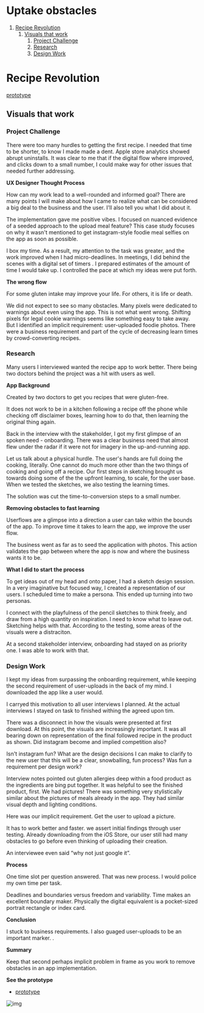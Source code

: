 # Uptake obstacles


1.  [Recipe Revolution](#orgfaddcb2)
    1.  [Visuals that work](#org252c1bd)
        1.  [Project Challenge](#orgb119b4a)
        2.  [Research](#org206c365)
        3.  [Design Work](#orgb8e69f1)


<a id="orgfaddcb2"></a>

# Recipe Revolution

[prototype](<https://xd.adobe.com/view/038ea04b-be9b-42a8-8b5a-e1c9f1537b96-56dd/?fullscreen>)


<a id="org252c1bd"></a>

## Visuals that work


<a id="orgb119b4a"></a>

### Project Challenge


There were too many hurdles to getting the first recipe. I needed that
time to be shorter, to know I made made a dent. Apple store analytics
showed abrupt uninstalls. It was clear to me that if the digital flow
where improved, and clicks down to a small number, I could make way for
other issues that needed further addressing.

**UX Designer Thought Process**

How can my work lead to a well-rounded and informed goal? There are many
points I will make about how I came to realize what can be considered a
big deal to the business and the user. I'll also tell you what I did
about it.

The implementation gave me positive vibes. I focused on nuanced evidence
of a seeded approach to the upload meal feature? This case study focuses
on why it wasn't mentioned to get instagram-style foodie meal selfies on
the app as soon as possible.

I box my time. As a result, my attention to the task was greater, and
the work improved when I had micro-deadlines. In meetings, I did behind
the scenes with a digital set of timers . I prepared estimates of the
amount of time I would take up. I controlled the pace at which my ideas
were put forth.

**The wrong flow**

For some gluten intake may improve your life. For others, it is life or
death.

We did not expect to see so many obstacles. Many pixels were dedicated
to warnings about even using the app. This is not what went wrong.
Shifting pixels for legal cookie warnings seems like something easy to
take away. But I identified an implicit requirement: user-uploaded
foodie photos. There were a business requirement and part of the cycle
of decreasing learn times by crowd-converting recipes.


<a id="org206c365"></a>

### Research

Many users I interviewed wanted the recipe app to work better. There
being two doctors behind the project was a hit with users as well.

**App Background**

Created by two doctors to get you recipes that were gluten-free.

It does not work to be in a kitchen following a recipe off the phone
while checking off disclaimer boxes, learning how to do that, then
learning the original thing again.

Back in the interview with the stakeholder, I got my first glimpse of an
spoken need - onboarding. There was a clear business need that almost
flew under the radar if it were not for imagery in the up-and-running
app.

Let us talk about a physical hurdle. The user's hands are full doing the
cooking, literally. One cannot do much more other than the two things of
cooking and going off a recipe. Our first steps in sketching brought us
towards doing some of the the upfront learning, to scale, for the user
base. When we tested the sketches, we also testing the learning times.

The solution was cut the time-to-conversion steps to a small number.

**Removing obstacles to fast learning**

Userflows are a glimpse into a direction a user can take within the
bounds of the app. To improve time it takes to learn the app, we improve
the user flow.

The business went as far as to seed the application with photos. This
action validates the gap between where the app is now and where the
business wants it to be.

**What I did to start the process**

To get ideas out of my head and onto paper, I had a sketch design
session. In a very imaginative but focused way, I created a
representation of our users. I scheduled time to make a persona. This
ended up turning into two personas.

I connect with the playfulness of the pencil sketches to think freely,
and draw from a high quantity on inspiration. I need to know what to
leave out. Sketching helps with that. According to the testing, some
areas of the visuals were a distraciton.

At a second stakeholder interview, onboarding had stayed on as priority
one. I was able to work with that.


<a id="orgb8e69f1"></a>

### Design Work

I kept my ideas from surpassing the onboarding requirement, while
keeping the second requirement of user-uploads in the back of my mind. I
downloaded the app like a user would.

I carryed this motivation to all user interviews I planned. At the
actual interviews I stayed on task to finished withing the agreed upon
tim.

There was a disconnect in how the visuals were presented at first
download. At this point, the visuals are increasingly important. It was
all bearing down on representation of the final followed recipe in the
product as shown. Did instagram become and implied competition also?

Isn't instagram fun? What are the design decisions I can make to clarify
to the new user that this will be a clear, snowballing, fun process? Was
fun a requirement per design work?

Interview notes pointed out gluten allergies deep within a food product
as the ingredients are bing put together. It was helpful to see the
finished product, first. We had pictures! There was something very
stylistically similar about the pictures of meals already in the app.
They had similar visual depth and lighting conditions.

Here was our implicit requirement. Get the user to upload a picture.

It has to work better and faster. we assert initial findings through
user testing. Already downloading from the iOS Store, our user still had
many obstacles to go before even thinking of uploading their creation.

An interviewee even said “why not just google it”.

**Process**

One time slot per question answered. That was new process. I would
police my own time per task.

Deadlines and boundaries versus freedom and variability. Time makes an
excellent boundary maker. Physically the digital equivalent is a
pocket-sized portrait rectangle or index card.

**Conclusion**

I stuck to business requirements. I also guaged user-uploads to be an
important marker. .

**Summary**

Keep that second perhaps implicit problem in frame as you work to remove
obstacles in an app implementation.

**See the prototype**

-   [prototype](<https://xd.adobe.com/view/038ea04b-be9b-42a8-8b5a-e1c9f1537b96-56dd/?fullscreen>)

![img](https://assets.website-files.com/5d7d44d8cb34e48b799f7af4/6120490da671e23eccd6c1d5_drizzling.png)
